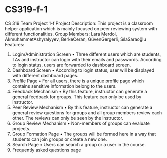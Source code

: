 # CS319-f-1
CS 319 Team Project 1-f
Project Description: 
This project is a classroom helper application which is mainly focused on peer reviewing system with different functionalities. 
Group Members:
Lara Merdol, AkmuhammetAshyralyyev, BerkeCeran, GüvenGergerli, SılaSaraoğlu
Features:
1.	Login/Administration Screen
•	Three different users which are students, TAs and instructor can login with their emails and passwords. According to login status, users are forwarded to dashboard screen.
2.	Dashboard Screen
•	According to login status, user will be displayed with different dashboard pages. 
3.	Profile Page
•	For all users, there is a unique profile page which contains sensitive information belong to the users.
4.	Feedback Mechanism
•	By this feature, instructor can generate a general feedback for groups. This feature can only be used by instructor.
5.	Peer Review Mechanism
•	By this feature, instructor can generate a general review questions for groups and all group members review each other. The reviews can only be seen by the instructor. 
6.	Group Review Mechanism
•	Non-members of groups can evaluate projects. 
7.	Group Formation Page
•	The groups will be formed here in a way that students can join groups or create a new one.
8.	Search Page
•	Users can search a group or a user in the course.
9.	Frequently asked questions page
